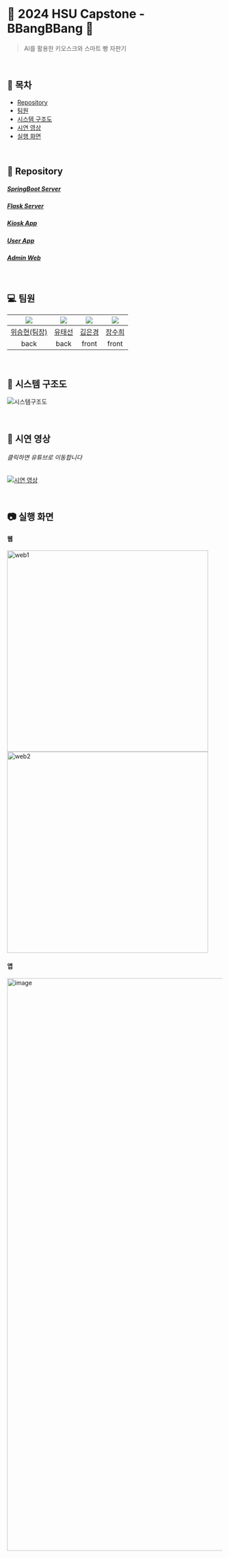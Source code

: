# 🍞 2024 HSU Capstone - BBangBBang 🥐

> AI를 활용한 키오스크와 스마트 빵 자판기

</br>

## 🐢 목차

* [Repository](#pushpin-repository)
* [팀원](#computer-팀원)
* [시스템 구조도](#construction-시스템-구조도)
* [시연 영상](#movie_camera-시연-영상)
* [실행 화면](#camera-실행-화면)

</br>

## :pushpin: Repository

##### [SpringBoot Server](https://github.com/BBangBBang-Project/BBangBBang_Backend)

##### [Flask Server](https://github.com/BugiCare/BugiCareServer_Flask)

##### [Kiosk App](https://github.com/BBangBBang-Project/BBangBBang_Kiosk)

##### [User App](https://github.com/BBangBBang-Project/BBangBBang_App)

##### [Admin Web](https://github.com/BBangBBang-Project/BBangBBang_AdminWeb)

</br>

## :computer: 팀원

| <img src="https://avatars.githubusercontent.com/u/127702076?v=4"> | <img src="https://avatars.githubusercontent.com/u/74961371?v=4"> | <img src="https://avatars.githubusercontent.com/u/127072393?v=4"> | <img src="https://avatars.githubusercontent.com/u/121925620?v=4"> |
| :----------------------------------------------------------: | :----------------------------------------------------------: | :----------------------------------------------------------: | :----------------------------------------------------------: |
|         [위승현(팀장)](https://github.com/Weseunghyun)         |           [유태선](https://github.com/taeseonYoo)            |            [김은경](https://github.com/kimeunkyoungg)            |             [장수희](https://github.com/soosooh)             |
|                            back                             |                             back                             |                            front                             |                             front                             |

</br>

## :construction: 시스템 구조도

![시스템구조도](https://github.com/BBangBBang-Project/.github/assets/127702076/33c4968d-b67f-4914-8770-77d080cee8b3)

</br>

## :movie_camera: 시연 영상

###### 클릭하면 유튜브로 이동합니다

[![시연 영상](http://img.youtube.com/vi/6Z1z2PJn43g/0.jpg)](https://youtu.be/6Z1z2PJn43g)

</br>

## :camera: 실행 화면

#### 웹

<img width="470" alt="web1" src="https://github.com/BugiCare/.github/assets/92321183/5f1d7c5e-a98b-4c58-ae26-eaaca56224bd">
<img width="470" alt="web2" src="https://github.com/BugiCare/.github/assets/92321183/62258ded-b991-425c-a878-7cc80c30a938">

#### 앱

<img width="1337" alt="image" src="https://github.com/BugiCare/BugiCareServer_Flask/assets/92321183/fb924503-8667-4a73-a9fc-698bcd620d26">
